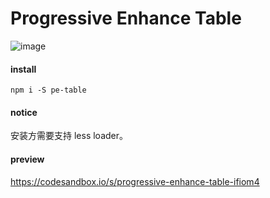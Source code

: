# Progressive Enhance Table

![image](https://user-images.githubusercontent.com/11046969/206654460-5cf55b6a-0155-49cd-8376-775a47d60700.png)



#### install

```
npm i -S pe-table
```

#### notice

安装方需要支持 less loader。


#### preview

https://codesandbox.io/s/progressive-enhance-table-ifiom4
